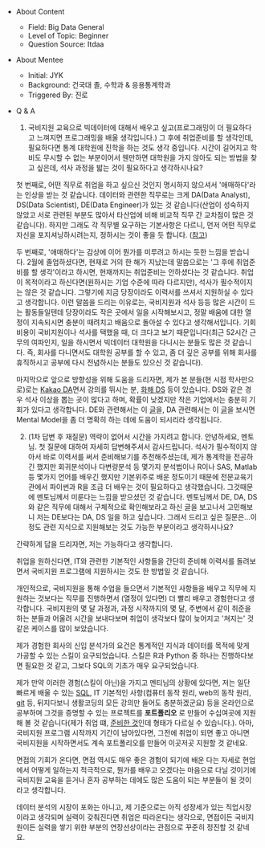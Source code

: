 - About Content
    - Field: Big Data General
    - Level of Topic: Beginner
    - Question Source: Itdaa

- About Mentee
    - Initial: JYK
    - Background: 건국대 졸, 수학과 & 응용통계학과
    - Triggered By: 진로

- Q & A
    1. 국비지원 교육으로 빅데이터에 대해서 배우고 싶고(프로그래밍이 더 필요하다고 느껴지면 프로그래밍을 배울 생각입니다.) 그 후에 취업준비를 할 생각인데, 필요하다면 통계 대학원에 진학을 하는 것도 생각 중입니다.
    시간이 길어지고 학비도 무시할 수 없는 부분이어서 웬만하면 대학원을 가지 않아도 되는 방법을 찾고 싶은데, 석사 과정을 밟는 것이 필요하다고 생각하시나요?

    첫 번째로, 어떤 직무로 취업을 하고 싶으신 것인지 명시하지 않으셔서 '애매하다'라는 인상을 받는 것 같습니다. 데이터와 관련한 직무로는 크게 DA(Data Analyst), DS(Data Scientist), DE(Data Engineer)가 있는 것 같습니다(산업이 성숙하지 않았고 서로 관련된 부분도 많아서 타산업에 비해 비교적 직무 간 교차점이 많은 것 같습니다). 하지만 그래도 각 직무별 요구하는 기본사항은 다르니, 먼저 어떤 직무로 자신을 포지셔닝하시려는지, 정하시는 것이 좋을 듯 합니다. ([참고](https://inspirit941.tistory.com/entry/%EB%8D%B0%EC%9D%B4%ED%84%B0-%EC%97%94%EC%A7%80%EB%8B%88%EC%96%B4-vs-%EB%8D%B0%EC%9D%B4%ED%84%B0-%EC%82%AC%EC%9D%B4%EC%96%B8%ED%8B%B0%EC%8A%A4%ED%8A%B8-vs-%EB%8D%B0%EC%9D%B4%ED%84%B0-%EB%B6%84%EC%84%9D%EA%B0%80-%EC%B0%A8%EC%9D%B4%EA%B0%80-%EB%AD%98%EA%B9%8C))

    두 번째로, '애매하다'는 감상에 이어 뭔가를 미루려고 하시는 듯한 느낌을 받습니다. 2월에 졸업하셨다면, 현재로 거의 한 해가 지났는데 말씀으로는 '그 후에 취업준비를 할 생각'이라고 하시면, 현재까지는 취업준비는 안하셨다는 것 같습니다. 취업이 목적이라고 하신다면(원하시는 기업 수준에 따라 다르지만), 석사가 필수적이지는 않은 것 같습니다. 그렇기에 지금 당장이라도 이력서를 쓰셔서 지원하실 수 있다고 생각합니다. 이런 말씀을 드리는 이유로는, 국비지원과 석사 등등 많은 시간이 드는 활동들일텐데 당장이라도 작은 곳에서 일을 시작해보시고, 정말 배움에 대한 열정이 지속되시면 충분이 때려치고 배움으로 돌아설 수 있다고 생각해서입니다. 기회비용이 국비지원이나 석사를 택했을 때, 더 크다고 보기 때문입니다(최근 52시간 근무의 여파인지, 일을 하시면서 빅데이터 대학원을 다니시는 분들도 많은 것 같습니다. 즉, 회사를 다니면서도 대학원 공부를 할 수 있고, 좀 더 깊은 공부를 위해 회사를 휴직하시고 공부에 다시 전념하시는 분들도 있으신 것 같습니다).

    마지막으로 앞으로 방향성을 위해 도움을 드리자면, 제가 본 분들(현 시점 학사만으로)로는 [Kakao DA](https://lumiamitie.github.io/mino/)면서 강의를 뛰시는 분, [화해 DS](https://brunch.co.kr/@birdview/7) 등이 있습니다. DS와 같은 경우 석사 이상을 뽑는 곳이 많다고 하며, 확률이 낮겠지만 작은 기업에서는 충분히 기회가 있다고 생각합니다. DE와 관련해서는 이 [글](https://github.com/kadensungbincho/mentoring/blob/master/191019_%EB%8D%B0%EC%9D%B4%ED%84%B0%20%EC%97%94%EC%A7%80%EB%8B%88%EC%96%B4%EB%A1%9C%EC%84%9C%EC%9D%98%20%ED%95%84%EC%88%98%20%EC%97%AD%EB%9F%89.md)을, DA 관련해서는 이 [글](https://github.com/kadensungbincho/mentoring/blob/master/191008_%EB%8D%B0%EC%9D%B4%ED%84%B0%20%EC%A0%84%EB%AC%B8%EA%B0%80%EC%9D%98%20%EC%A7%81%EB%AC%B4%ED%99%9C%EB%8F%99%EC%9D%B4%20%EA%B6%81%EA%B8%88%ED%95%A9%EB%8B%88%EB%8B%A4.md)을 보시면 Mental Model을 좀 더 명확히 하는 데에 도움이 되시리라 생각됩니다.

    2. (1차 답변 후 재질문) 역략이 없어서 시간을 가지려고 합니다. 안녕하세요, 멘토님.
        첫 질문에 대하여 자세히 답변해주셔서 감사드립니다.
        석사가 필수적이지 않아서 바로 이력서를 써서 준비해보기를 추천해주셨는데,
        제가 통계학을 전공하긴 했지만 회귀분석이나 다변량분석 등 몇가지 분석법이나 R이나 SAS, Matlab 등 몇가지 언어를 배우긴 했지만 기본위주로 배운 정도이기 때문에 전문교육기관에서 파이썬과 R을 조금 더 배우는 것이 필요하다고 생각했습니다. 그것때문에 멘토님께서 미룬다는 느낌을 받으셨던 것 같습니다.
        멘토님께서 DE, DA, DS와 같은 직무에 대해서 구체적으로 확인해보라고 하신 글을 보고나서 고민해보니 저는 DE보다는 DA, DS 일을 하고 싶습니다.
        그래서 드리고 싶은 질문은...이 정도 관련 지식으로 지원해보는 것도 가능한 부분이라고 생각하시나요? 

    간략하게 답을 드리자면, 저는 가능하다고 생각합니다.

    취업을 원하신다면, IT와 관련한 기본적인 사항들을 간단히 준비해 이력서를 돌려보면서 국비지원 프로그램에 지원하시는 것도 한 방법일 것 같습니다. 

    개인적으로, 국비지원을 통해 수업을 들으면서 기본적인 사항들을 배우고 직무에 지원하는 것보다는 직무를 진행하면서 (열정이 있다면) 더 빨리 배우고 경험한다고 생각합니다. 국비지원의 몇 달 과정과, 과정 시작까지의 몇 달, 주변에서 같이 취준을 하는 분들과 어울려 시간을 보내다보며 취업이 생각보다 많이 늦어지고 '쳐지는' 것 같은 케이스를 많이 보았습니다.

    제가 경험한 회사의 신입 분석가의 요건은 통계적인 지식과 데이터를 목적에 맞게 가공할 수 있는 스킬이 요구되었습니다. 스킬은 R과 Python 중 하나는 진행하다보면 필요한 것 같고, 그보다 SQL의 기초가 매우 요구되었습니다.

    제가 만약 이러한 경험(스킬이 아닌)을 가지고 멘티님의 상황에 있다면, 저는 일단 빠르게 배울 수 있는 [SQL](https://www.datacamp.com/courses/intro-to-sql-for-data-science), IT 기본적인 사항(컴퓨터 동작 원리, web의 동작 원리, [git](https://opentutorials.org/course/2708) 등, 뒤지다보니 생활코딩의 모든 강의만 들어도 충분하겠군요) 등을 온라인으로 공부하며 그것을 증명할 수 있는 프로젝트를 **포트폴리오** 로 만들어 수십여곳에 지원해 볼 것 같습니다(제가 취업 떄, [준비한 것](https://www.slideshare.net/SungbinCho4/seoul-market-analysis-pipeline)인데 형태가 다르실 수 있습니다.). 아마, 국비지원 프로그램 시작까지 기간이 남아있다면, 그전에 취업이 되면 좋고 아니면 국비지원을 시작하면서도 계속 포트폴리오를 만들어 이곳저곳 지원할 것 같네요.

    면접의 기회가 온다면, 면접 역시도 매우 좋은 경험이 되기에 배운 다는 자세로 현업에서 어떻게 일하는지 적극적으로, 뭔가를 배우고 오겠다는 마음으로 다닐 것이기에 국비지원 교육을 듣거나 혼자 공부하는 데에도 많은 도움이 되는 부분들이 될 것이라고 생각합니다.

    데이터 분석의 시장이 포화는 아니고, 제 기준으로는 아직 성장세가 있는 직업시장이라고 생각되며 실력이 갖춰진다면 취업은 따라온다는 생각으로, 면접이든 국비지원이든 실력을 쌓기 위한 부분의 연장선상이라는 관점으로 꾸준히 정진할 것 같네요.